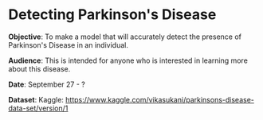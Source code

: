 # Detecting Parkinson's Disease

**Objective**: To make a model that will accurately detect the presence of Parkinson's Disease in an individual.

**Audience**: This is intended for anyone who is interested in learning more about this disease.

**Date**: September 27 - ?

**Dataset**: Kaggle: https://www.kaggle.com/vikasukani/parkinsons-disease-data-set/version/1
